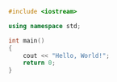 ```C++ runnable
#include <iostream>

using namespace std;

int main() 
{
    cout << "Hello, World!";
    return 0;
}
```
